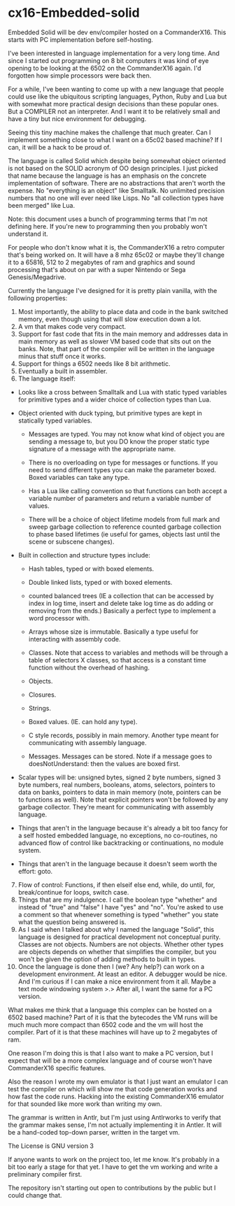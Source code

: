 # cx16-Embedded-solid
Embedded Solid will be dev env/compiler hosted on a CommanderX16.  This starts with PC implementation before self-hosting.

I've been interested in language implementation for a very long time.  And since I started out programming on 8 bit computers it was kind of eye opening to be looking at the 6502 on the CommanderX16 again.  I'd forgotten how simple processors were back then.  

For a while, I've been wanting to come up with a new language that people could use like the ubiquitous scripting languages, Python, Ruby and Lua but with somewhat more practical design decisions than these popular ones.  But a COMPILER not an interpreter.  And I want it to be relatively small and have a tiny but nice environment for debugging.

Seeing this tiny machine makes the challenge that much greater.  Can I implement something close to what I want on a 65c02 based machine?  If I can, it will be a hack to be proud of. 

The language is called Solid which despite being somewhat object oriented is not based on the SOLID acronym of OO design principles.  I just picked that name because the language is has an emphasis on the concrete implementation of software.  There are no abstractions that aren't worth the expense.  No "everything is an object" like Smalltalk.  No unlimited precision numbers that no one will ever need like Lisps. No "all collection types have been merged" like Lua.  

Note: this document uses a bunch of programming terms that I'm not defining here.  If you're new to programming then you probably won't understand it. 

For people who don't know what it is, the CommanderX16 a retro computer that's being worked on. It will have a 8 mhz 65c02 or maybe they'll change it to a 65816, 512 to 2 megabytes of ram and graphics and sound processing that's about on par with a super Nintendo or Sega Genesis/Megadrive.

Currently the language I've designed for it is pretty plain vanilla, with the following properties:
1) Most importantly, the ability to place data and code in the bank switched memory, even though using that will slow execution down a lot.
2) A vm that makes code very compact.
3) Support for fast code that fits in the main memory and addresses data in main memory as well as slower VM based code that sits out on the banks. Note, that part of the compiler will be written in the language minus that stuff once it works. 
4) Support for things a 6502 needs like 8 bit arithmetic. 
5) Eventually a built in assembler.
6) The language itself:

  - Looks like a cross between Smalltalk and Lua with static typed variables for primitive types and a wider choice of collection types than Lua.
  
  - Object oriented with duck typing, but primitive types are kept in statically typed variables.  
  
    * Messages are typed.  You may not know what kind of object you are sending a message to, but you DO know the proper static type signature of a message with the appropriate name. 
    
    * There is no overloading on type for messages or functions. If you need to send different types you can make the parameter boxed.  Boxed variables can take any type.
    
    * Has a Lua like calling convention so that functions can both accept a variable number of parameters and return a variable number of values.
  
    * There will be a choice of object lifetime models from full mark and sweep garbage collection to reference counted garbage collection to phase based lifetimes (ie useful for games, objects last until the scene or subscene changes). 
  
  - Built in collection and structure types include:
  
    * Hash tables, typed or with boxed elements.
    
    * Double linked lists, typed or with boxed elements.
    
    * counted balanced trees (IE a collection that can be accessed by index in log time, insert and delete take log time as do adding or removing from the ends.)  Basically a perfect type to implement a word processor with.
    
    * Arrays whose size is immutable. Basically a type useful for interacting with assembly code.
    
    * Classes.  Note that access to variables and methods will be through a table of selectors X classes, so that access is a constant time function without the overhead of hashing.
    
    * Objects.  
    
    * Closures.
    
    * Strings.
    
    * Boxed values. (IE. can hold any type).
    
    * C style records, possibly in main memory.  Another type meant for communicating with assembly language.
    
    * Messages. Messages can be stored. Note if a message goes to doesNotUnderstand: then the values are boxed first.
    
   - Scalar types will be: unsigned bytes, signed 2 byte numbers, signed 3 byte numbers, real numbers, booleans, atoms, selectors, pointers to data on banks, pointers to data in main memory (note, pointers can be to functions as well). Note that explicit pointers won't be followed by any garbage collector.  They're meant for communicating with assembly language. 
   
   - Things that aren't in the language because it's already a bit too fancy for a self hosted embedded language, no exceptions, no co-routines, no advanced flow of control like backtracking or continuations, no module system.
   
   - Things that aren't in the language because it doesn't seem worth the effort: goto.
   
7) Flow of control: Functions, if then elseif else end, while, do until, for, break/continue for loops, switch case.
8) Things that are my indulgence.  I call the boolean type "whether" and instead of "true" and "false" I have "yes" and "no".  You're asked to use a comment so that whenever something is typed "whether" you state what the question being answered is. 
9) As I said when I talked about why I named the language "Solid", this language is designed for practical development not conceptual purity. Classes are not objects. Numbers are not objects.  Whether other types are objects depends on whether that simplifies the compiler, but you won't be given the option of adding methods to built in types.  
10) Once the language is done then I (we?  Any help?) can work on a development environment.  At least an editor.  A debugger would be nice.  And I'm curious if I can make a nice environment from it all.  Maybe a text mode windowing system >.>  After all, I want the same for a PC version.

What makes me think that a language this complex can be hosted on a 6502 based machine?  Part of it is that the bytecodes the VM runs will be much much more compact than 6502 code and the vm will host the compiler.  Part of it is that these machines will have up to 2 megabytes of ram.  

One reason I'm doing this is that I also want to make a PC version, but I expect that will be a more complex language and of course won't have CommanderX16 specific features.

Also the reason I wrote my own emulator is that I just want an emulator I can test the compiler on which will show me that code generation works and how fast the code runs.  Hacking into the existing CommanderX16 emulator for that sounded like more work than writing my own.  

The grammar is written in Antlr, but I'm just using Antlrworks to verify that the grammar makes sense, I'm not actually implementing it in Antler.  It will be a hand-coded top-down parser, written in the target vm. 

The License is GNU version 3

If anyone wants to work on the project too, let me know. It's probably in a bit too early a stage for that yet.  I have to get the vm working and write a preliminary compiler first. 

The repository isn't starting out open to contributions by the public but I could change that.
